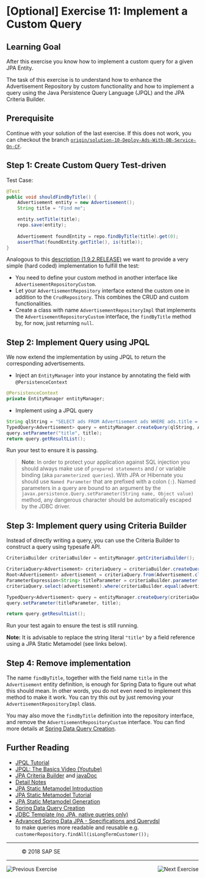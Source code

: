 [Optional] Exercise 11: Implement a Custom Query
================================================

## Learning Goal
After this exercise you know how to implement a custom query for a given JPA Entity. 

The task of this exercise is to understand how to enhance the Advertisement Repository by custom functionality and how to implement a query using the Java Persistence Query Language (JPQL) and the JPA Criteria Builder.

## Prerequisite
Continue with your solution of the last exercise. If this does not work, you can checkout the branch [`origin/solution-10-Deploy-Ads-With-DB-Service-On-CF`](https://github.wdf.sap.corp/cc-java/cc-bulletinboard-ads-spring-webmvc/tree/solution-10-Deploy-Ads-With-DB-Service-On-CF).

## Step 1: Create Custom Query Test-driven

Test Case:
```java
@Test
public void shouldFindByTitle() {
    Advertisement entity = new Advertisement();
    String title = "Find me";

    entity.setTitle(title);
    repo.save(entity);
    
    Advertisement foundEntity = repo.findByTitle(title).get(0);
    assertThat(foundEntity.getTitle(), is(title));
}
```

Analogous to this [description (1.9.2.RELEASE)](https://docs.spring.io/spring-data/jpa/docs/1.9.2.RELEASE/reference/html/#repositories.single-repository-behaviour) we want to provide a very simple (hard coded) implementation to fulfill the test:
- You need to define your custom method in another interface like `AdvertisementRepositoryCustom`.
- Let your `AdvertisementRepository` interface extend the custom one in addition to the `CrudRepository`. This combines the CRUD and custom functionalities.
- Create a class with name `AdvertisementRepositoryImpl` that implements the `AdvertisementRepositoryCustom` interface, the `findByTitle` method by, for now, just returning `null`.

## Step 2: Implement Query using JPQL

We now extend the implementation by using JPQL to return the corresponding advertisements.

- Inject an `EntityManager` into your instance by annotating the field with `@PersistenceContext`
```java
@PersistenceContext
private EntityManager entityManager;
```
- Implement using a JPQL query
```java
String qlString = "SELECT ads FROM Advertisement ads WHERE ads.title = :title";
TypedQuery<Advertisement> query = entityManager.createQuery(qlString, Advertisement.class);
query.setParameter("title", title);
return query.getResultList();
```

Run your test to ensure it is passing.

> **Note**: In order to protect your application against SQL injection you should always make use of `prepared statements` and / or variable binding (aka `parameterized queries`). With JPA or Hibernate you should use `Named Parameter` that are prefixed with a colon (`:`). Named parameters in a query are bound to an argument by the `javax.persistence.Query.setParameter(String name, Object value)` method, any dangerous character should be automatically escaped by the JDBC driver.

## Step 3: Implement query using Criteria Builder

Instead of directly writing a query, you can use the Criteria Builder to construct a query using typesafe API.

```java
CriteriaBuilder criteriaBuilder = entityManager.getCriteriaBuilder();

CriteriaQuery<Advertisement> criteriaQuery = criteriaBuilder.createQuery(Advertisement.class);
Root<Advertisement> advertisement = criteriaQuery.from(Advertisement.class);
ParameterExpression<String> titleParameter = criteriaBuilder.parameter(String.class);
criteriaQuery.select(advertisement).where(criteriaBuilder.equal(advertisement.get("title"), titleParameter));

TypedQuery<Advertisement> query = entityManager.createQuery(criteriaQuery);
query.setParameter(titleParameter, title);

return query.getResultList();
```

Run your test again to ensure the test is still running.

**Note:** It is advisable to replace the string literal `"title"` by a field reference using a JPA Static Metamodel (see links below).

## Step 4: Remove implementation
The name `findByTitle`, together with the field name `title` in the `Advertisement` entity definition, is enough for Spring Data to figure out what this should mean. In other words, you do not even need to implement this method to make it work. You can try this out by just removing your `AdvertisementRepositoryImpl` class. 

You may also move the `findByTitle` definition into the repository interface, and remove the `AdvertisementRepositoryCustom` interface. You can find more details at [Spring Data Query Creation](https://docs.spring.io/spring-data/jpa/docs/current/reference/html/#jpa.query-methods.query-creation).

## Further Reading
- [JPQL Tutorial](http://www.tutorialspoint.com/jpa/jpa_jpql.htm)
- [JPQL: The Basics Video (Youtube)](https://www.youtube.com/watch?v=KdJ4W7nqhVg)
- [JPA Criteria Builder](http://www.objectdb.com/java/jpa/query/criteria) and [javaDoc](https://docs.oracle.com/javaee/7/api/javax/persistence/criteria/CriteriaBuilder.html)
- [Detail Notes](https://github.wdf.sap.corp/cc-java-dev/cc-coursematerial/blob/master/ConnectDatabase/Readme.md)
- [JPA Static Metamodel Introduction](http://www.thoughts-on-java.org/static-metamodel/)
- [JPA Static Metamodel Tutorial](https://docs.oracle.com/javaee/6/tutorial/doc/gjiup.html)
- [JPA Static Metamodel Generation](https://docs.jboss.org/hibernate/orm/5.0/topical/html/metamodelgen/MetamodelGenerator.html)
- [Spring Data Query Creation](https://docs.spring.io/spring-data/jpa/docs/current/reference/html/#jpa.query-methods.query-creation)
- [JDBC Template (no JPA, native queries only)](http://docs.spring.io/spring/docs/current/spring-framework-reference/html/jdbc.html)
- [Advanced Spring Data JPA - Specifications and Querydsl](https://spring.io/blog/2011/04/26/advanced-spring-data-jpa-specifications-and-querydsl/)  
  to make queries more readable and reusable e.g. `customerRepository.findAll(isLongTermCustomer());`

***
<dl>
  <dd>
  <div class="footer">&copy; 2018 SAP SE</div>
  </dd>
</dl>
<hr>
<a href="/ConnectDatabase/Exercise_10_2_ConnectBackingService.md">
  <img align="left" alt="Previous Exercise">
</a>
<a href="/LoggingTracing/Exercise_12_Setup_Logger.md">
  <img align="right" alt="Next Exercise">
</a>

